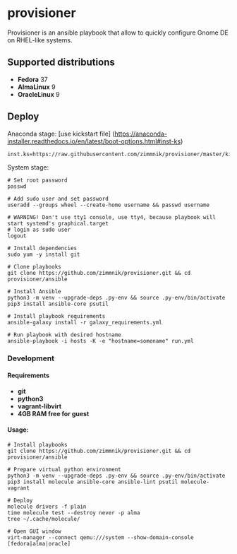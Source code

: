 # provisioner

Provisioner is an ansible playbook that allow to quickly configure Gnome DE on RHEL-like systems.

Supported distributions
-----------------------------
-   **Fedora** 37
-   **AlmaLinux** 9
-   **OracleLinux** 9

## Deploy

Anaconda stage: [use kickstart file] (https://anaconda-installer.readthedocs.io/en/latest/boot-options.html#inst-ks) 
```raw
inst.ks=https://raw.githubusercontent.com/zimmnik/provisioner/master/kickstart/[f37,al9,ol9].cfg
```
System stage:
```ShellSession
# Set root password
passwd

# Add sudo user and set password
useradd --groups wheel --create-home username && passwd username

# WARNING! Don't use tty1 console, use tty4, because playbook will start systemd's graphical.target
# login as sudo user
logout

# Install dependencies
sudo yum -y install git

# Clone playbooks
git clone https://github.com/zimmnik/provisioner.git && cd provisioner/ansible

# Install Ansible
python3 -m venv --upgrade-deps .py-env && source .py-env/bin/activate
pip3 install ansible-core psutil

# Install playbook requirements
ansible-galaxy install -r galaxy_requirements.yml

# Run playbook with desired hostname
ansible-playbook -i hosts -K -e "hostname=somename" run.yml
```
### Development
#### Requirements
- **git**
- **python3**
- **vagrant-libvirt**
- **4GB RAM free for guest**

#### Usage:
```ShellSession
# Install playbooks
git clone https://github.com/zimmnik/provisioner.git && cd provisioner/ansible

# Prepare virtual python environment
python3 -m venv --upgrade-deps .py-env && source .py-env/bin/activate
pip3 install molecule ansible-core ansible-lint psutil molecule-vagrant

# Deploy
molecule drivers -f plain
time molecule test --destroy never -p alma
tree ~/.cache/molecule/

# Open GUI window
virt-manager --connect qemu:///system --show-domain-console [fedora|alma|oracle]
```
